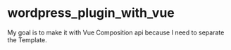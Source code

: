 ﻿# wordpress_plugin_with_vue
 
 My goal is to make it with Vue Composition api because I need to separate the Template.
